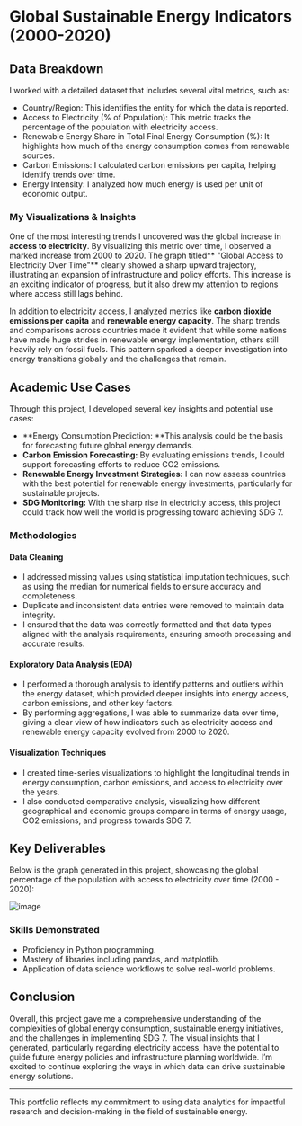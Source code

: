 # Global Sustainable Energy Indicators (2000-2020)

## Data Breakdown
I worked with a detailed dataset that includes several vital metrics, such as:

- Country/Region: This identifies the entity for which the data is reported.
- Access to Electricity (% of Population): This metric tracks the percentage of the population with electricity access.
- Renewable Energy Share in Total Final Energy Consumption (%): It highlights how much of the energy consumption comes from renewable sources.
- Carbon Emissions: I calculated carbon emissions per capita, helping identify trends over time.
- Energy Intensity: I analyzed how much energy is used per unit of economic output.

### My Visualizations & Insights
One of the most interesting trends I uncovered was the global increase in **access to electricity**. By visualizing this metric over time, I observed a marked increase from 2000 to 2020. The graph titled** "Global Access to Electricity Over Time"** clearly showed a sharp upward trajectory, illustrating an expansion of infrastructure and policy efforts. This increase is an exciting indicator of progress, but it also drew my attention to regions where access still lags behind.

In addition to electricity access, I analyzed metrics like **carbon dioxide emissions per capita** and **renewable energy capacity**. The sharp trends and comparisons across countries made it evident that while some nations have made huge strides in renewable energy implementation, others still heavily rely on fossil fuels. This pattern sparked a deeper investigation into energy transitions globally and the challenges that remain.

## Academic Use Cases
Through this project, I developed several key insights and potential use cases:
- **Energy Consumption Prediction: **This analysis could be the basis for forecasting future global energy demands.
- **Carbon Emission Forecasting:** By evaluating emissions trends, I could support forecasting efforts to reduce CO2 emissions.
- **Renewable Energy Investment Strategies:** I can now assess countries with the best potential for renewable energy investments, particularly for sustainable projects.
- **SDG Monitoring:** With the sharp rise in electricity access, this project could track how well the world is progressing toward achieving SDG 7.

### Methodologies
#### Data Cleaning
- I addressed missing values using statistical imputation techniques, such as using the median for numerical fields to ensure accuracy and completeness.
- Duplicate and inconsistent data entries were removed to maintain data integrity.
- I ensured that the data was correctly formatted and that data types aligned with the analysis requirements, ensuring smooth processing and accurate results.

#### Exploratory Data Analysis (EDA)
- I performed a thorough analysis to identify patterns and outliers within the energy dataset, which provided deeper insights into energy access, carbon emissions, and other key factors.
- By performing aggregations, I was able to summarize data over time, giving a clear view of how indicators such as electricity access and renewable energy capacity evolved from 2000 to 2020.

#### Visualization Techniques
- I created time-series visualizations to highlight the longitudinal trends in energy consumption, carbon emissions, and access to electricity over the years.
- I also conducted comparative analysis, visualizing how different geographical and economic groups compare in terms of energy usage, CO2 emissions, and progress towards SDG 7.

## Key Deliverables
Below is the graph generated in this project, showcasing the global percentage of the population with access to electricity over time (2000 - 2020):

![image](https://github.com/user-attachments/assets/45e46f95-d579-4230-92eb-c7267a495e81)

### Skills Demonstrated
- Proficiency in Python programming.
- Mastery of libraries including pandas, and matplotlib.
- Application of data science workflows to solve real-world problems.

## Conclusion
Overall, this project gave me a comprehensive understanding of the complexities of global energy consumption, sustainable energy initiatives, and the challenges in implementing SDG 7. The visual insights that I generated, particularly regarding electricity access, have the potential to guide future energy policies and infrastructure planning worldwide. I’m excited to continue exploring the ways in which data can drive sustainable energy solutions.

---
This portfolio reflects my commitment to using data analytics for impactful research and decision-making in the field of sustainable energy.
